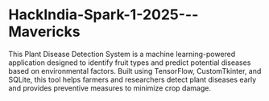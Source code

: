 # HackIndia-Spark-1-2025---Mavericks
This Plant Disease Detection System is a machine learning-powered application designed to identify fruit types and predict potential diseases based on environmental factors. Built using TensorFlow, CustomTkinter, and SQLite, this tool helps farmers and researchers detect plant diseases early and provides preventive measures to minimize crop damage.
